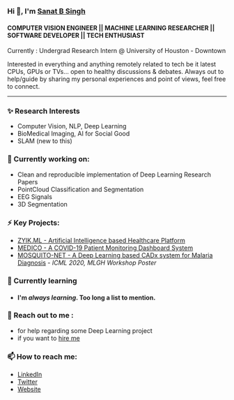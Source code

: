 ### Hi 👋, I'm [Sanat B Singh](https://snatsingh.github.io)
#### COMPUTER VISION ENGINEER || MACHINE LEARNING RESEARCHER || SOFTWARE DEVELOPER || TECH ENTHUSIAST

Currently : Undergrad Research Intern @ University of Houston - Downtown

Interested in everything and anything remotely related to tech be it latest CPUs, GPUs or TVs... open to healthy discussions & debates.
Always out to help/guide by sharing my personal experiences and point of views, feel free to connect.

---
### ✨ Research Interests
- Computer Vision, NLP, Deep Learning
- BioMedical Imaging, AI for Social Good
- SLAM (new to this)

### 🔭 Currently working on:
- Clean and reproducible implementation of Deep Learning Research Papers
- PointCloud Classification and Segmentation
- EEG Signals
- 3D Segmentation

### ⚡ Key Projects:
- [ZYIK.ML - Artificial Intelligence based Healthcare Platform](https://zyik.ml/)
- [MEDICO - A COVID-19 Patient Monitoring Dashboard System](http://zyik-medico.herokuapp.com/index.html)
- [MOSQUITO-NET - A Deep Learning based CADx system for Malaria Diagnosis](https://drive.google.com/file/d/1OoCqThpsm9N38eUTGNmxwRhVat8IxWVl/view) - *ICML 2020, MLGH Workshop Poster*

### 🌱 Currently learning
- #### I'm *always learning*. Too long a list to mention. 

### 💬 Reach out to me :
- for help regarding some Deep Learning project
- if you want to [hire me](https://sanatbsingh.ml/files/cv.pdf)

### 📫 How to reach me:
- [LinkedIn](https://www.linkedin.com/in/sanatbsingh/)
- [Twitter](https://twitter.com/netdrop78)
- [Website](https://sanatsingh.github.io/)
